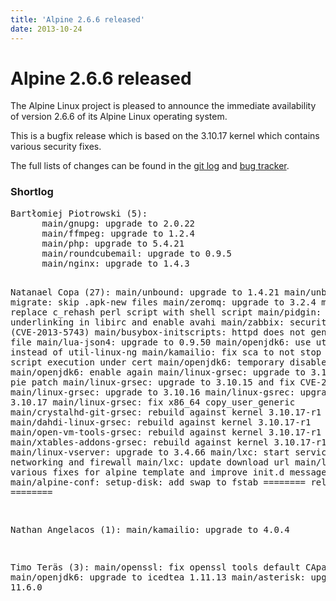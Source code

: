 ```yaml
---
title: 'Alpine 2.6.6 released'
date: 2013-10-24
---
```


# Alpine 2.6.6 released
The Alpine Linux project is pleased to announce the immediate availability of version 2.6.6 of its Alpine Linux operating system.

This is a bugfix release which is based on the 3.10.17 kernel which contains various security fixes.

The full lists of changes can be found in the <a href="http://git.alpinelinux.org/cgit/aports/log/?h=v2.6.6">git log</a> and <a href="http://bugs.alpinelinux.org/versions/70">bug tracker</a>.

<h3>Shortlog</h3>
<pre>
Bartłomiej Piotrowski (5):
      main/gnupg: upgrade to 2.0.22
      main/ffmpeg: upgrade to 1.2.4
      main/php: upgrade to 5.4.21
      main/roundcubemail: upgrade to 0.9.5
      main/nginx: upgrade to 1.4.3

Natanael Copa (27):
      main/unbound: upgrade to 1.4.21
      main/unbound: migrate: skip .apk-new files
      main/zeromq: upgrade to 3.2.4
      main/openssl: replace c_rehash perl script with shell script
      main/pidgin: fix sasl underlinking in libirc and enable avahi
      main/zabbix: security fix (CVE-2013-5743)
      main/busybox-initscripts: httpd does not generate pid file
      main/lua-json4: upgrade to 0.9.50
      main/openjdk6: use util-linux instead of util-linux-ng
      main/kamailio: fix sca to not stop prematurely script execution under cert
      main/openjdk6: temporary disable
      main/openjdk6: enable again
      main/linux-grsec: upgrade to 3.10.14 and fix pie patch
      main/linux-grsec: upgrade to 3.10.15 and fix CVE-2013-4387
      main/linux-grsec: upgrade to 3.10.16
      main/linux-gsrec: upgrade to 3.10.17
      main/linux-grsec: fix x86_64 copy_user_generic
      main/crystalhd-git-grsec: rebuild against kernel 3.10.17-r1
      main/dahdi-linux-grsec: rebuild against kernel 3.10.17-r1
      main/open-vm-tools-grsec: rebuild against kernel 3.10.17-r1
      main/xtables-addons-grsec: rebuild against kernel 3.10.17-r1
      main/linux-vserver: upgrade to 3.4.66
      main/lxc: start service after networking and firewall
      main/lxc: update download url
      main/lxc: add various fixes for alpine template and improve init.d message
      main/alpine-conf: setup-disk: add swap to fstab
      ======== release 2.6.6 ========

Nathan Angelacos (1):
      main/kamailio: upgrade to 4.0.4

Timo Teräs (3):
      main/openssl: fix openssl tools default CApath
      main/openjdk6: upgrade to icedtea 1.11.13
      main/asterisk: upgrade to 11.6.0
</pre>